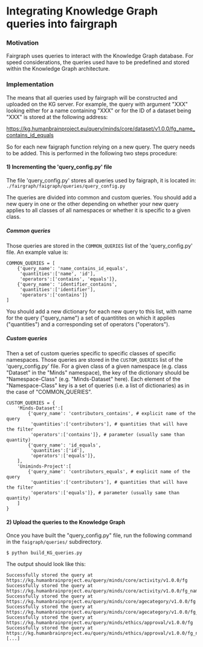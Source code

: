 # Integrating Knowledge Graph queries into fairgraph

### Motivation

Fairgraph uses queries to interact with the Knowledge Graph database. For speed considerations, the queries used have to be predefined and stored within the Knowledge Graph architecture.

### Implementation

The means that all queries used by fairgraph will be constructed and uploaded on the KG server. For example, the query with argument "XXX" looking either for a name containing "XXX" or for the ID of a dataset being "XXX" is stored at the following address:

https://kg.humanbrainproject.eu/query/minds/core/dataset/v1.0.0/fg_name_contains_id_equals

So for each new faigraph function relying on a new query. The query needs to be added. This is performed in the following two steps procedure:

#### 1) Incrementing the 'query_config.py' file

The file 'query_config.py' stores all queries used by faigraph, it is located in: `./fairgraph/faigraph/queries/query_config.py`

The queries are divided into common and custom queries. You should add a new query in one or the other depending on whether your new query applies to all classes of all namespaces or whether it is specific to a given class.

##### Common queries

Those queries are stored in the `COMMON_QUERIES` list of the 'query_config.py' file. An example value is:

```
COMMON_QUERIES = [
    {'query_name': 'name_contains_id_equals',
     'quantities':['name', 'id'],
     'operators':['contains', 'equals']},
    {'query_name': 'identifier_contains',
     'quantities':['identifier'],
     'operators':['contains']}
]
```
You should add a new dictionary for each new query to this list, with name for the query ("query_name") a set of quantitites on which it applies ("quantities") and a corresponding set of operators ("operators").

##### Custom queries

Then a set of custom queries specific to specific classes of specific namespaces. Those queries are stored in the `CUSTOM_QUERIES` list of the 'query_config.py' file. For a given class of a given namespace (e.g. class "Dataset" in the "Minds" namespace), the key of the dictionary should be "Namespace-Class" (e.g. "Minds-Dataset" here). Each element of the "Namespace-Class" key is a set of queries (i.e. a list of dictionaries) as in the case of "COMMON_QUERIES".

```
CUSTOM_QUERIES = {
    'Minds-Dataset':[
        {'query_name': 'contributors_contains', # explicit name of the query
         'quantities':['contributors'], # quantities that will have the filter
         'operators':['contains']}, # parameter (usually same than quantity)
        {'query_name': 'id_equals',
         'quantities':['id'],
         'operators':['equals']},
    ],
    'Uniminds-Project':[
        {'query_name': 'contributors_equals', # explicit name of the query
         'quantities':['contributors'], # quantities that will have the filter
         'operators':['equals']}, # parameter (usually same than quantity)
    ]
}
```

#### 2) Upload the queries to the Knowledge Graph

Once you have built the "query_config.py" file, run the following command in the `faigraph/queries/` subdirectory.

```
$ python build_KG_queries.py
```

The output should look like this:

```
Successfully stored the query at https://kg.humanbrainproject.eu/query/minds/core/activity/v1.0.0/fg
Successfully stored the query at https://kg.humanbrainproject.eu/query/minds/core/activity/v1.0.0/fg_name_contains_id_equals
Successfully stored the query at https://kg.humanbrainproject.eu/query/minds/core/agecategory/v1.0.0/fg
Successfully stored the query at https://kg.humanbrainproject.eu/query/minds/core/agecategory/v1.0.0/fg_name_contains_id_equals
Successfully stored the query at https://kg.humanbrainproject.eu/query/minds/ethics/approval/v1.0.0/fg
Successfully stored the query at https://kg.humanbrainproject.eu/query/minds/ethics/approval/v1.0.0/fg_name_contains_id_equals
[...]
```

<!-- # 2) Integrating Knowledge graph queries into fairgraph -->

<!-- We use the features of the [HBP Knowledge Graph editor](https://kg.humanbrainproject.eu/editor) to build the queries and the namespace properties (e.g. its classes) within fairgraph. -->

<!-- Vocabulary: -->

<!-- - "Namespaces" refer to the different root schema considered: "Minds", "Uniminds", "Neuralactivity", ... They are associated to a given "Version". -->
<!-- - "Classes" refer to the different schemas of a given namespace: e.g. for the minds schema: "Dataset", "Person", ... -->
<!--  - "Attributes" are the properties of the entries of a given class. E.g. a Dataset has the attributes: "name", "contributors", "identifier", ... -->

<!-- All those objects need to be included into "faigraph". We detail here the procedure to do this. -->

<!-- ## 1) Build a general query with the KG editor for a given Namespace and a given Class of interest -->

<!-- Let's build a general query for the case of the "Minds" namespace for the "Dataset" class. -->

<!-- Within the [Knowledge Graph editor](https://kg.humanbrainproject.eu/editor), we select the [query-builder](https://kg.humanbrainproject.eu/editor/query-builder). -->

<!-- We scroll over the root schema to find the "Minds" namepsace, and then we select the "Dataset" class within the "Minds" namespace. -->

<!-- ![Screenshot of the KGE](doc/KGE-screenshot-1.png) -->

<!-- Then we add all "Attributes" of the class to the  -->

<!-- ![Screenshot of the KGE](doc/KGE-screenshot-2.png) -->

<!-- In "Results JSON view", set the size to a large value (e.g. size=20000) -->

<!-- Then we save the query using the following format: -->
<!-- "fg-Namespace-Class-KGE", e.g. for that example -->

<!-- ![Screenshot of the KGE](doc/KGE-screenshot-3.png) -->

<!-- The stored query should therefore appear in the following address: -->

<!-- https://kg.humanbrainproject.eu/query/minds/core/dataset/v1.0.0/fg-Minds-Dataset-KGE -->

<!-- ## 2) Repeat for all Namespaces and Classes of interest -->

<!-- Here are a few example combinations: -->

<!-- 1. Minds-Activity -->
<!-- 2. Uniminds-Project -->
<!-- 3. Uniminds-Person -->
<!-- 4. ... -->

<!-- ## 3) Configure the KG Objects handled by fairgraph -->

<!-- Open the [config.py](./config.py) file and write down all the Namespaces (with their version) and Classes that you have saved as a query in the KGE editor. -->

<!-- here is an example: -->
<!-- ``` -->
<!-- KG_OBJECTS = [ -->
<!--     { -->
<!--         'namespace':'Minds', -->
<!--         'version':'v1.0.0', -->
<!--         'classes':[ -->
<!--             'Activity', -->
<!--             'Dataset', -->
<!--             'Person', -->
<!--         ], -->
<!--     }, -->
<!--     { -->
<!--         'namespace':'Uniminds', -->
<!--         'version':'v1.0.0', -->
<!--         'classes':[ -->
<!--             'Project', -->
<!--             'Person', -->
<!--         ], -->
<!--     }, -->
<!-- ] -->
<!-- ``` -->

<!-- ## 4) Add a set of queries -->

<!-- Adding a set of common queries (queries that are unspecific to a namespace and a class, i.e. where the attributes are shared among all objects). For example the "name" and "id " are always present.  -->
<!-- ``` -->
<!-- # this query will be applid to all classes of all namepsaces: -->
<!-- COMMON_QUERIES = [ -->
<!--     {'query_name': 'name_contains_id_equals', -->
<!--      'quantities':['name', '@id'], -->
<!--      'operators':['contains', 'equals'], -->
<!--      'parameters':['name', 'id']} -->
<!--     {'query_name': 'name_contains', -->
<!--      'quantities':['name'], -->
<!--      'operators':['contains'], -->
<!--      'parameters':['name']} -->
<!-- ] -->
<!-- ``` -->

<!-- Now you can also set explicitely a set of custom queries that will be "Namespace" and "class"-dependent (because it focuses on class-specific attributes).  -->
<!-- ``` -->
<!-- CUSTOM_QUERIES = { -->
<!--     'Minds-Dataset':[ -->
<!--         {'query_name': contributors_contains', # explicit name of the query -->
<!--          'quantities':['contributors], # quantities that will have the filter -->
<!--          'operators':['contains'], # operator for the filter -->
<!--          'parameters':['contributors]}, # parameter (usually same than quantity) -->
<!--         {'query_name': 'name_contains_id_equals', -->
<!--          'quantities':['name', '@id'], -->
<!--          'operators':['contains', 'equals'], -->
<!--          'parameters':['name', 'id']}, -->
<!--     ] -->
<!--     'Uniminds-Project':[ -->
<!--         {'query_name': contributors_contains', # explicit name of the query -->
<!--          'quantities':['contributors], # quantities that will have the filter -->
<!--          'operators':['contains'], # operator for the filter -->
<!--          'parameters':['contributors]}, # parameter (usually same than quantity) -->
<!--     ] -->
<!-- } -->
<!-- ``` -->

<!-- ## 5) Run the script to convert the KGE queries into "fairgraph-compatible" queries -->

<!-- Provided you have write access in you HBP account and the appropriate token (see ![fairgraph manual](../README.md)), you can now run the script that reformats the queries and upload them in the KG query storage. -->

<!-- ``` -->
<!-- python process_config_file.py  -->
<!-- ``` -->

<!-- The list of uploaded url queries should appear. -->

<!-- For the above [config.py](./config.py) the list is: -->

<!-- https://kg.humanbrainproject.eu/query/minds/core/activity/v1.0.0/fg-Activity -->

<!-- https://kg.humanbrainproject.eu/query/minds/core/activity/v1.0.0/fg-Activity_name_contains_id_equals -->

<!-- ... -->

<!-- https://kg.humanbrainproject.eu/query/minds/core/dataset/v1.0.0/fg-Dataset_contributors_contains  -->

<!-- https://kg.humanbrainproject.eu/query/minds/core/dataset/v1.0.0/fg-Dataset_id_equals  -->

<!-- ... -->

<!-- https://kg.humanbrainproject.eu/query/uniminds/core/person/v1.0.0/fg-Person  -->

<!-- https://kg.humanbrainproject.eu/query/uniminds/core/person/v1.0.0/fg-Person_name_contains_id_equals  -->


<!-- ## 6) Check that the fairgraph import works -->

<!-- [...] -->

<!-- maybe build the properties of the classes wrt the "field" entries of the KGE generated queries -->
